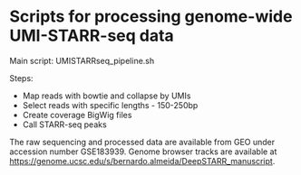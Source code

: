 # Scripts for processing genome-wide UMI-STARR-seq data

Main script: UMISTARRseq_pipeline.sh

Steps:
- Map reads with bowtie and collapse by UMIs
- Select reads with specific lengths - 150-250bp
- Create coverage BigWig files
- Call STARR-seq peaks

The raw sequencing and processed data are available from GEO under accession number GSE183939.
Genome browser tracks are available at https://genome.ucsc.edu/s/bernardo.almeida/DeepSTARR_manuscript.
